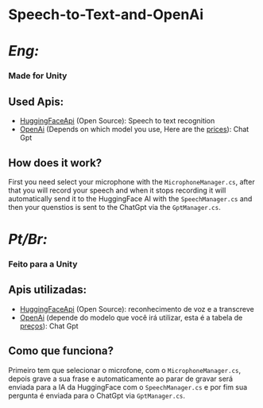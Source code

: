 # Speech-to-Text-and-OpenAi

# *Eng:*

### Made for Unity
## Used Apis:
- [HuggingFaceApi](https://github.com/huggingface/unity-api) (Open Source): Speech to text recognition
- [OpenAi](https://github.com/srcnalt/OpenAI-Unity) (Depends on which model you use, Here are the [prices](https://openai.com/api/pricing/)): Chat Gpt

## How does it work?

First you need select your microphone with the `MicrophoneManager.cs`, after that you will record your speech  and when it stops recording it will automatically send it to the HuggingFace AI with the `SpeechManager.cs` and then your quenstios is sent to the ChatGpt via the `GptManager.cs`.

# *Pt/Br:*

### Feito para a Unity
## Apis utilizadas:
- [HuggingFaceApi](https://github.com/huggingface/unity-api) (Open Source): reconhecimento de voz e a transcreve
- [OpenAi](https://github.com/srcnalt/OpenAI-Unity) (depende do modelo que você irá utilizar, esta é a tabela de [preços](https://openai.com/api/pricing/)): Chat Gpt

## Como que funciona?

Primeiro tem que selecionar o microfone, com o `MicrophoneManager.cs`, depois grave a sua frase e automaticamente ao parar de gravar será enviada para a IA da HuggingFace com o `SpeechManager.cs` e por fim sua pergunta é enviada para o ChatGpt via `GptManager.cs`.
